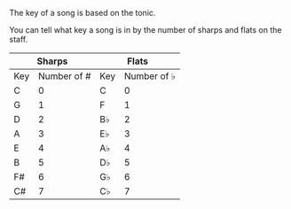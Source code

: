 The key of a song is based on the tonic.

You can  tell what key a song is in by the number of sharps and flats on the staff.

<table><thead><tr><th colspan="2">Sharps</th><th colspan="2">Flats</th></tr></thead><tbody><tr><td>Key</td><td>Number of #</td><td>Key</td><td>Number of ♭</td></tr><tr><td>C</td><td>0</td><td>C</td><td>0</td></tr><tr><td>G</td><td>1</td><td>F</td><td>1</td></tr><tr><td>D</td><td>2</td><td>B♭</td><td>2</td></tr><tr><td>A</td><td>3</td><td>E♭</td><td>3</td></tr><tr><td>E</td><td>4</td><td>A♭</td><td>4</td></tr><tr><td>B</td><td>5</td><td>D♭</td><td>5</td></tr><tr><td>F#</td><td>6</td><td>G♭</td><td>6</td></tr><tr><td>C#</td><td>7</td><td>C♭</td><td>7</td></tr></tbody></table>
